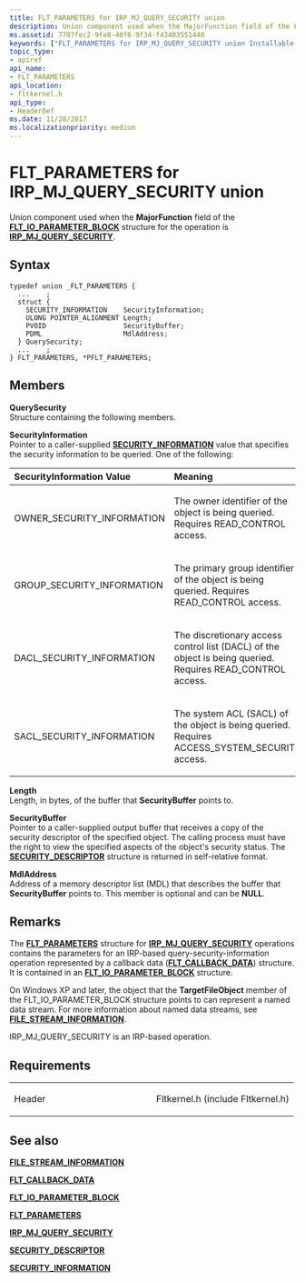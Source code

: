 ```yaml
---
title: FLT_PARAMETERS for IRP_MJ_QUERY_SECURITY union
description: Union component used when the MajorFunction field of the FLT\_IO\_PARAMETER\_BLOCK structure for the operation is IRP\_MJ\_QUERY\_SECURITY.
ms.assetid: 7707fec2-9fe8-40f6-9f34-f43403551440
keywords: ["FLT_PARAMETERS for IRP_MJ_QUERY_SECURITY union Installable File System Drivers", "FLT_PARAMETERS union Installable File System Drivers", "PFLT_PARAMETERS union pointer Installable File System Drivers"]
topic_type:
- apiref
api_name:
- FLT_PARAMETERS
api_location:
- fltkernel.h
api_type:
- HeaderDef
ms.date: 11/28/2017
ms.localizationpriority: medium
---
```


# FLT\_PARAMETERS for IRP\_MJ\_QUERY\_SECURITY union


Union component used when the **MajorFunction** field of the [**FLT\_IO\_PARAMETER\_BLOCK**](https://docs.microsoft.com/windows-hardware/drivers/ddi/fltkernel/ns-fltkernel-_flt_io_parameter_block) structure for the operation is [**IRP\_MJ\_QUERY\_SECURITY**](irp-mj-query-security.md).

Syntax
------

```ManagedCPlusPlus
typedef union _FLT_PARAMETERS {
  ...    ;
  struct {
    SECURITY_INFORMATION    SecurityInformation;
    ULONG POINTER_ALIGNMENT Length;
    PVOID                   SecurityBuffer;
    PDML                    MdlAddress;
  } QuerySecurity;
  ...    ;
} FLT_PARAMETERS, *PFLT_PARAMETERS;
```

Members
-------

**QuerySecurity**  
Structure containing the following members.

**SecurityInformation**  
Pointer to a caller-supplied [**SECURITY\_INFORMATION**](security-information.md) value that specifies the security information to be queried. One of the following:

<table>
<colgroup>
<col width="50%" />
<col width="50%" />
</colgroup>
<thead>
<tr class="header">
<th align="left">SecurityInformation Value</th>
<th align="left">Meaning</th>
</tr>
</thead>
<tbody>
<tr class="odd">
<td align="left"><p>OWNER_SECURITY_INFORMATION</p></td>
<td align="left"><p>The owner identifier of the object is being queried. Requires READ_CONTROL access.</p></td>
</tr>
<tr class="even">
<td align="left"><p>GROUP_SECURITY_INFORMATION</p></td>
<td align="left"><p>The primary group identifier of the object is being queried. Requires READ_CONTROL access.</p></td>
</tr>
<tr class="odd">
<td align="left"><p>DACL_SECURITY_INFORMATION</p></td>
<td align="left"><p>The discretionary access control list (DACL) of the object is being queried. Requires READ_CONTROL access.</p></td>
</tr>
<tr class="even">
<td align="left"><p>SACL_SECURITY_INFORMATION</p></td>
<td align="left"><p>The system ACL (SACL) of the object is being queried. Requires ACCESS_SYSTEM_SECURITY access.</p></td>
</tr>
</tbody>
</table>

 

**Length**  
Length, in bytes, of the buffer that **SecurityBuffer** points to.

**SecurityBuffer**  
Pointer to a caller-supplied output buffer that receives a copy of the security descriptor of the specified object. The calling process must have the right to view the specified aspects of the object's security status. The [**SECURITY\_DESCRIPTOR**](https://docs.microsoft.com/previous-versions/windows/hardware/drivers/ff556610(v=vs.85)) structure is returned in self-relative format.

**MdlAddress**  
Address of a memory descriptor list (MDL) that describes the buffer that **SecurityBuffer** points to. This member is optional and can be **NULL**.

Remarks
-------

The [**FLT\_PARAMETERS**](https://docs.microsoft.com/windows-hardware/drivers/ddi/fltkernel/ns-fltkernel-_flt_parameters) structure for [**IRP\_MJ\_QUERY\_SECURITY**](irp-mj-query-security.md) operations contains the parameters for an IRP-based query-security-information operation represented by a callback data ([**FLT\_CALLBACK\_DATA**](https://docs.microsoft.com/windows-hardware/drivers/ddi/fltkernel/ns-fltkernel-_flt_callback_data)) structure. It is contained in an [**FLT\_IO\_PARAMETER\_BLOCK**](https://docs.microsoft.com/windows-hardware/drivers/ddi/fltkernel/ns-fltkernel-_flt_io_parameter_block) structure.

On Windows XP and later, the object that the **TargetFileObject** member of the FLT\_IO\_PARAMETER\_BLOCK structure points to can represent a named data stream. For more information about named data streams, see [**FILE\_STREAM\_INFORMATION**](https://docs.microsoft.com/windows-hardware/drivers/ddi/ntifs/ns-ntifs-_file_stream_information).

IRP\_MJ\_QUERY\_SECURITY is an IRP-based operation.

Requirements
------------

<table>
<colgroup>
<col width="50%" />
<col width="50%" />
</colgroup>
<tbody>
<tr class="odd">
<td align="left"><p>Header</p></td>
<td align="left">Fltkernel.h (include Fltkernel.h)</td>
</tr>
</tbody>
</table>

## See also


[**FILE\_STREAM\_INFORMATION**](https://docs.microsoft.com/windows-hardware/drivers/ddi/ntifs/ns-ntifs-_file_stream_information)

[**FLT\_CALLBACK\_DATA**](https://docs.microsoft.com/windows-hardware/drivers/ddi/fltkernel/ns-fltkernel-_flt_callback_data)

[**FLT\_IO\_PARAMETER\_BLOCK**](https://docs.microsoft.com/windows-hardware/drivers/ddi/fltkernel/ns-fltkernel-_flt_io_parameter_block)

[**FLT\_PARAMETERS**](https://docs.microsoft.com/windows-hardware/drivers/ddi/fltkernel/ns-fltkernel-_flt_parameters)

[**IRP\_MJ\_QUERY\_SECURITY**](irp-mj-query-security.md)

[**SECURITY\_DESCRIPTOR**](https://docs.microsoft.com/previous-versions/windows/hardware/drivers/ff556610(v=vs.85))

[**SECURITY\_INFORMATION**](security-information.md)

 

 







